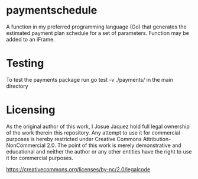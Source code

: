 # paymentschedule
A function in my preferred programming language (Go) that generates the
estimated payment plan schedule for a set of parameters. Function may be added to an iFrame. 

# Testing
To test the payments package run go test -v ./payments/ in the main directory

# Licensing
As the original author of this work, I Josue Jaquez hold full legal ownership of the work therein this repository. Any attempt to use it for commercial purposes is hereby restricted under Creative Commons Attribution-NonCommercial 2.0. The point of this work is merely demonstrative and educational and neither the author or any other entities have the right to use it for commercial purposes. 

https://creativecommons.org/licenses/by-nc/2.0/legalcode
